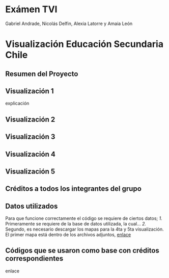 # Exámen TVI
Gabriel Andrade, Nicolás Delfin, Alexia Latorre y Amaia León  

# Visualización Educación Secundaria Chile
## Resumen del Proyecto




## Visualización 1
explicación 








## Visualización 2









## Visualización 3









## Visualización 4









## Visualización 5









## Créditos a todos los integrantes del grupo









## Datos utilizados
Para que funcione correctamente el código se requiere de ciertos datos;
*1.* Primeramente se requiere de la base de datos utilizada, la cual...
*2.* Segundo, es necesario descargar los mapas para la 4ta y 5ta visualización.
El primer mapa está dentro de los archivos adjuntos, 
[enlace](https://www.bcn.cl/siit/mapas_vectoriales)


## Códigos que se usaron como base con créditos correspondientes
enlace









